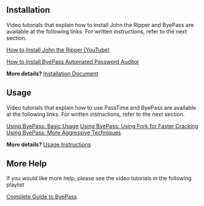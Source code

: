 ## Installation

Video tutorials that explain how to install John the Ripper and ByePass are 
available at the following links. For written instructions, refer to the next section.

[How to Install John the Ripper (YouTube)](https://www.youtube.com/watch?v=7R10QN_uCh0)

[How to Install ByePass Automated Password Auditor](https://www.youtube.com/watch?v=aQwoJh6cyH8)

**More details?** [Installation Document](README-INSTALL.md)

## Usage

Video tutorials that explain how to use PassTime and ByePass are 
available at the following links. For written instructions, refer to the next section.

[Using ByePass: Basic Usage](https://www.youtube.com/watch?v=cFQjbpQUtJU)
[Using ByePass: Using Fork for Faster Cracking](https://www.youtube.com/watch?v=xNSbFu7hLDc)
[Using ByePass: More Aggressive Techniques](https://www.youtube.com/watch?v=JhfWXQdomI4)

**More details?** [Usage Instructions](README-USAGE.md)

## More Help

If you would like more help, please see the video 
tutorials in the following playlist

[Complete Guide to ByePass](https://www.youtube.com/playlist?list=PLZOToVAK85Mqfcbufx1_lQHZ4pltV8nAm)

